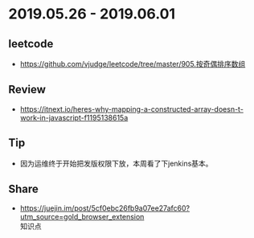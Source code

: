 # 2019.05.26 - 2019.06.01

## leetcode
* https://github.com/vjudge/leetcode/tree/master/905.按奇偶排序数组

## Review
* https://itnext.io/heres-why-mapping-a-constructed-array-doesn-t-work-in-javascript-f1195138615a

## Tip
* 因为运维终于开始把发版权限下放，本周看了下jenkins基本。

## Share
* https://juejin.im/post/5cf0ebc26fb9a07ee27afc60?utm_source=gold_browser_extension  
知识点
